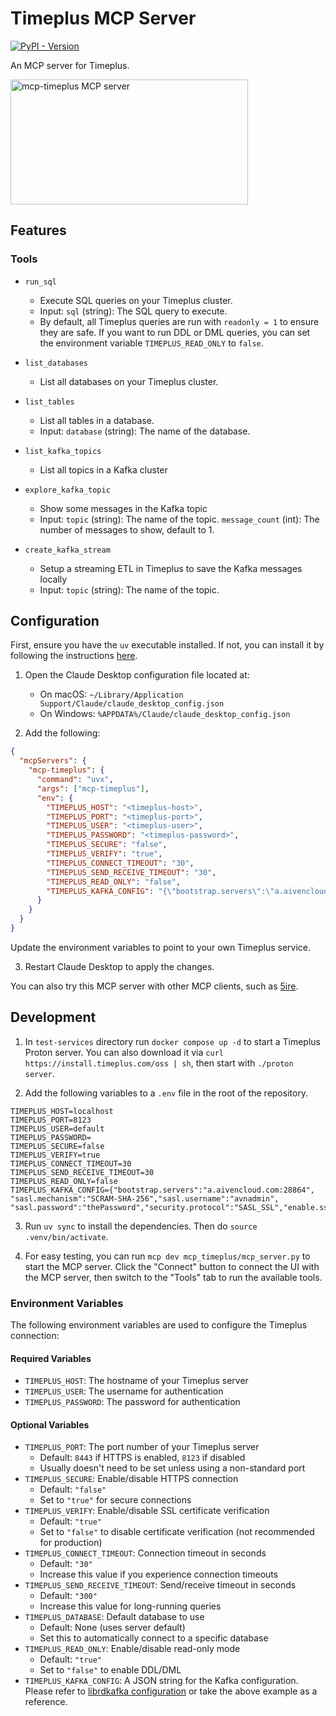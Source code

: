 # Timeplus MCP Server
[![PyPI - Version](https://img.shields.io/pypi/v/mcp-timeplus)](https://pypi.org/project/mcp-timeplus)

An MCP server for Timeplus.

<a href="https://glama.ai/mcp/servers/9aleefsq9s"><img width="380" height="200" src="https://glama.ai/mcp/servers/9aleefsq9s/badge" alt="mcp-timeplus MCP server" /></a>

## Features

### Tools

* `run_sql`
  - Execute SQL queries on your Timeplus cluster.
  - Input: `sql` (string): The SQL query to execute.
  - By default, all Timeplus queries are run with `readonly = 1` to ensure they are safe. If you want to run DDL or DML queries, you can set the environment variable `TIMEPLUS_READ_ONLY` to `false`.

* `list_databases`
  - List all databases on your Timeplus cluster.

* `list_tables`
  - List all tables in a database.
  - Input: `database` (string): The name of the database.

* `list_kafka_topics`
  - List all topics in a Kafka cluster

* `explore_kafka_topic`
  - Show some messages in the Kafka topic
  - Input: `topic` (string): The name of the topic. `message_count` (int): The number of messages to show, default to 1.

* `create_kafka_stream`
  - Setup a streaming ETL in Timeplus to save the Kafka messages locally
  - Input: `topic` (string): The name of the topic.

## Configuration

First, ensure you have the `uv` executable installed. If not, you can install it by following the instructions [here](https://docs.astral.sh/uv/).

1. Open the Claude Desktop configuration file located at:
   - On macOS: `~/Library/Application Support/Claude/claude_desktop_config.json`
   - On Windows: `%APPDATA%/Claude/claude_desktop_config.json`

2. Add the following:

```json
{
  "mcpServers": {
    "mcp-timeplus": {
      "command": "uvx",
      "args": ["mcp-timeplus"],
      "env": {
        "TIMEPLUS_HOST": "<timeplus-host>",
        "TIMEPLUS_PORT": "<timeplus-port>",
        "TIMEPLUS_USER": "<timeplus-user>",
        "TIMEPLUS_PASSWORD": "<timeplus-password>",
        "TIMEPLUS_SECURE": "false",
        "TIMEPLUS_VERIFY": "true",
        "TIMEPLUS_CONNECT_TIMEOUT": "30",
        "TIMEPLUS_SEND_RECEIVE_TIMEOUT": "30",
        "TIMEPLUS_READ_ONLY": "false",
        "TIMEPLUS_KAFKA_CONFIG": "{\"bootstrap.servers\":\"a.aivencloud.com:28864\", \"sasl.mechanism\":\"SCRAM-SHA-256\",\"sasl.username\":\"avnadmin\", \"sasl.password\":\"thePassword\",\"security.protocol\":\"SASL_SSL\",\"enable.ssl.certificate.verification\":\"false\"}"
      }
    }
  }
}
```

Update the environment variables to point to your own Timeplus service.

3. Restart Claude Desktop to apply the changes.

You can also try this MCP server with other MCP clients, such as [5ire](https://github.com/nanbingxyz/5ire).

## Development

1. In `test-services` directory run `docker compose up -d` to start a Timeplus Proton server. You can also download it via `curl https://install.timeplus.com/oss | sh`, then start with `./proton server`.

2. Add the following variables to a `.env` file in the root of the repository.

```
TIMEPLUS_HOST=localhost
TIMEPLUS_PORT=8123
TIMEPLUS_USER=default
TIMEPLUS_PASSWORD=
TIMEPLUS_SECURE=false
TIMEPLUS_VERIFY=true
TIMEPLUS_CONNECT_TIMEOUT=30
TIMEPLUS_SEND_RECEIVE_TIMEOUT=30
TIMEPLUS_READ_ONLY=false
TIMEPLUS_KAFKA_CONFIG={"bootstrap.servers":"a.aivencloud.com:28864", "sasl.mechanism":"SCRAM-SHA-256","sasl.username":"avnadmin", "sasl.password":"thePassword","security.protocol":"SASL_SSL","enable.ssl.certificate.verification":"false"}
```

3. Run `uv sync` to install the dependencies. Then do `source .venv/bin/activate`.

4. For easy testing, you can run `mcp dev mcp_timeplus/mcp_server.py` to start the MCP server. Click the "Connect" button to connect the UI with the MCP server, then switch to the "Tools" tab to run the available tools.

### Environment Variables

The following environment variables are used to configure the Timeplus connection:

#### Required Variables
* `TIMEPLUS_HOST`: The hostname of your Timeplus server
* `TIMEPLUS_USER`: The username for authentication
* `TIMEPLUS_PASSWORD`: The password for authentication

#### Optional Variables
* `TIMEPLUS_PORT`: The port number of your Timeplus server
  - Default: `8443` if HTTPS is enabled, `8123` if disabled
  - Usually doesn't need to be set unless using a non-standard port
* `TIMEPLUS_SECURE`: Enable/disable HTTPS connection
  - Default: `"false"`
  - Set to `"true"` for secure connections
* `TIMEPLUS_VERIFY`: Enable/disable SSL certificate verification
  - Default: `"true"`
  - Set to `"false"` to disable certificate verification (not recommended for production)
* `TIMEPLUS_CONNECT_TIMEOUT`: Connection timeout in seconds
  - Default: `"30"`
  - Increase this value if you experience connection timeouts
* `TIMEPLUS_SEND_RECEIVE_TIMEOUT`: Send/receive timeout in seconds
  - Default: `"300"`
  - Increase this value for long-running queries
* `TIMEPLUS_DATABASE`: Default database to use
  - Default: None (uses server default)
  - Set this to automatically connect to a specific database
* `TIMEPLUS_READ_ONLY`: Enable/disable read-only mode
  - Default: `"true"`
  - Set to `"false"` to enable DDL/DML
* `TIMEPLUS_KAFKA_CONFIG`: A JSON string for the Kafka configuration. Please refer to [librdkafka configuration](https://github.com/confluentinc/librdkafka/blob/master/CONFIGURATION.md) or take the above example as a reference.
